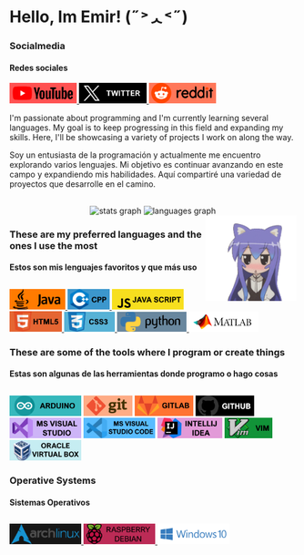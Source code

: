 <h1> Hello, Im Emir! (˶˃ᆺ˂˶) </h1>

<h3 align="left">Socialmedia</h3>
<h4 align="left">Redes sociales</h4>


<div align="left">

<a href="https://www.youtube.com/@emiraleph">   <img src="https://github.com/emiraleph/emiraleph/blob/main/Social_Media_SVG/youtube.svg"   height="36" alt="javascript logo"/> </a>
<a href="https://twitter.com/emiraleph">        <img src="https://github.com/emiraleph/emiraleph/blob/main/Social_Media_SVG/twitter.svg"   height="36" alt="javascript logo"/> </a>
<a href="https://www.reddit.com/u/emiraleph">   <img src="https://github.com/emiraleph/emiraleph/blob/main/Social_Media_SVG/reddit.svg"    height="36" alt="javascript logo"/> </a>
 
</div>

I'm passionate about programming and I'm currently learning several languages. My goal is to keep progressing in this field and expanding my skills. Here, I'll be showcasing a variety of projects I work on along the way.

Soy un entusiasta de la programación y actualmente me encuentro explorando varios lenguajes. Mi objetivo es continuar avanzando en este campo y expandiendo mis habilidades. Aquí compartiré una variedad de proyectos que desarrolle en el camino.


<h2 align="left"> </h2>

<div align="center">
  <img src="https://github-readme-stats.vercel.app/api/top-langs/?username=emiraleph&layout=donut&theme=dark" height="200" alt="stats graph"    />
  <img src="https://github-readme-stats.vercel.app/api?username=emiraleph&show_icons=true&theme=dark"         height="200" alt="languages graph"/>
</div>


<img align="right" height="150" src="https://github.com/emiraleph/emiraleph/blob/main/Images/cute_25%25_Small.gif"  />


<h3 align="left">These are my preferred languages and the ones I use the most</h3>
<h4 align="left">Estos son mis lenguajes favoritos y que más uso</h4>


<h2 align="left"> </h2>
<div align="left">

  <a href="https://www.java.com/en/">                         <img src="https://github.com/emiraleph/emiraleph/blob/main/Languages_SVG/java.svg"            height="36" alt="Java"/> </a>
  <a href="https://code.visualstudio.com/docs/languages/cpp"> <img src="https://github.com/emiraleph/emiraleph/blob/main/Languages_SVG/cpp.svg"             height="36" alt="C++"/> </a>
  <a href="https://en.wikipedia.org/wiki/JavaScript">         <img src="https://github.com/emiraleph/emiraleph/blob/main/Languages_SVG/java_script.svg"     height="36" alt="Java Script"/> </a>
  <a href="https://en.wikipedia.org/wiki/HTML5">              <img src="https://github.com/emiraleph/emiraleph/blob/main/Languages_SVG/html_5.svg"          height="36" alt="HTML 5"/> </a>
  <a href="https://en.wikipedia.org/wiki/CSS">                <img src="https://github.com/emiraleph/emiraleph/blob/main/Languages_SVG/css_3.svg"           height="35" alt="CSS 3"/> </a>
  <a href="https://www.python.org/">                          <img src="https://github.com/emiraleph/emiraleph/blob/main/Languages_SVG/python.svg"          height="35" alt="Python"/> </a>
  <a href="https://www.mathworks.com">                        <img src="https://github.com/emiraleph/emiraleph/blob/main/Languages_SVG/mathlab.svg"         height="35" alt="MAthLab"/> </a>
  
</div>

<!-- <a href="https://www.youtube.com/">  <img src="https://github.com/emiraleph/emiraleph/blob/main/Languages_SVG/java.svg" height="36" alt="javascript logo"/> </a> -->

<h3 align="left">These are some of the tools where I program or create things</h3>
<h4 align="left">Estas son algunas de las herramientas donde programo o hago cosas</h4>

<h2 align="left"> </h2>
<div align="left">

  <img src="https://github.com/emiraleph/emiraleph/blob/main/Tools_And_Programs_SVG/arduino.svg"            height="36" alt=""/>
  <img src="https://github.com/emiraleph/emiraleph/blob/main/Tools_And_Programs_SVG/git.svg"            height="36" alt=""/> 
  <img src="https://github.com/emiraleph/emiraleph/blob/main/Tools_And_Programs_SVG/gitlab.svg"            height="36" alt=""/> 
  <img src="https://github.com/emiraleph/emiraleph/blob/main/Tools_And_Programs_SVG/github.svg"            height="36" alt=""/> 
  <img src="https://github.com/emiraleph/emiraleph/blob/main/Tools_And_Programs_SVG/ms_visualstudio.svg"            height="36" alt=""/> 
  <img src="https://github.com/emiraleph/emiraleph/blob/main/Tools_And_Programs_SVG/ms_visualstudio_code.svg"            height="36" alt=""/> 
  <img src="https://github.com/emiraleph/emiraleph/blob/main/Tools_And_Programs_SVG/intelliJ_IDEA.svg"            height="36" alt=""/> 
  <img src="https://github.com/emiraleph/emiraleph/blob/main/Tools_And_Programs_SVG/vim.svg"            height="36" alt=""/> 
  <img src="https://github.com/emiraleph/emiraleph/blob/main/Tools_And_Programs_SVG/virtual_box.svg"            height="36" alt=""/> 

</div>


<h3 align="left">Operative Systems</h3>
<h4 align="left">Sistemas Operativos</h4>


<h2 align="left"> </h2>
<div align="left">


 <a href="https://www.youtube.com/@emiraleph">   <img src="https://github.com/emiraleph/emiraleph/blob/main/Operative_Systems_SVG/ArchLinux_2.svg"   height="36" alt="javascript logo"/> </a>
 <a href="https://www.youtube.com/@emiraleph">   <img src="https://github.com/emiraleph/emiraleph/blob/main/Operative_Systems_SVG/raspberry.svg"   height="36" alt="javascript logo"/> </a>
 <a href="https://www.youtube.com/@emiraleph">   <img src="https://github.com/emiraleph/emiraleph/blob/main/Operative_Systems_SVG/windows10.svg"   height="36" alt="javascript logo"/> </a>
  
</div>
